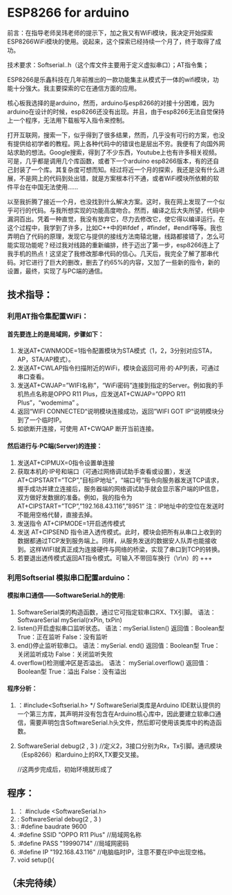 

ESP8266 for arduino 
====== 
前言：在指导老师吴玮老师的提示下，加之我又有WiFi模块，我决定开始探索ESP8266WiFi模块的使用。说起来，这个探索已经持续一个月了，终于取得了成功。
 
技术要求：Softserial..h（这个库文件主要用于定义虚拟串口）；AT指令集；
  
  ESP8266是乐鑫科技在几年前推出的一款功能集主从模式于一体的wifi模块，功能十分强大。我主要探索的它在通信方面的应用。

  核心板我选择的是arduino，然而，arduino与esp8266的对接十分困难，因为arduino在设计的时候，esp8266还没有出现。并且，由于esp8266无法自觉保持上一个程序，无法用下载板写入指令来控制。

  打开互联网，搜索一下，似乎得到了很多结果，然而，几乎没有可行的方案，也没有提供给初学者的教程。网上各种代码中的错误也是层出不穷。我便有了向国外网站求助的想法。Google搜索，得到了不少东西，Youtube上也有许多相关视频。可是，几乎都是调用几个库函数，或者下一个arduino esp8266版本，有的还自己封装了一个库。其复杂度可想而知。经过将近一个月的探索，我还是没有什么进展，不是网上的代码到处出错，就是方案根本行不通，或者WiFi模块所依赖的软件平台在中国无法使用……

  以至我折腾了接近一个月，也没找到什么解决方案。这时，我在网上发现了一个似乎可行的代码。与我所想实现的功能高度吻合。然而，编译之后大失所望，代码中漏洞百出。凭着一种直觉，我没有放弃它，尽力去修改它，使它得以编译运行。在这个过程中，我学到了许多，比如C++中的#ifdef ，#findef，#endif等等。我也弄明白了代码的原理，发现它与提供的接线方法南辕北辙，线路都接错了，怎么可能实现功能呢？经过我对线路的重新编排，终于迈出了第一步，esp8266连上了我手机的热点！这坚定了我修改那串代码的信心。几天后，我完全了解了那串代码。对它进行了巨大的删改，删去了约65%的内容，又加了一些新的指令，新的设置，最终，实现了与PC端的通信。

## 技术指导：
### 利用AT指令集配置WiFi：
#### 首先要连上的是局域网，步骤如下：
1.	发送AT+CWNMODE=1指令配置模块为STA模式（1，2，3分别对应STA，AP，STA/AP模式）。   
2.	发送AT+CWLAP指令扫描附近的WiFi，模块会返回可用·的·AP列表，可通过串口查看。
3.	发送AT+CWJAP=”WIFI名称”，“WiFi密码”连接到指定的Server。例如我的手机热点名称是OPPO R11 Plus，应发送AT+CWJAP=”OPPO R11 Plus”，“wodemima”  。
4.	返回“WIFI CONNECTED“说明模块连接成功，返回”WIFI GOT IP“说明模块分到了一个临时IP。
5.	如欲断开连接，可使用 AT+CWQAP 断开当前连接。

   #### 然后进行与·PC端(Server)的连接：

1.	发送AT+CIPMUX=0指令设置单连接
2.	获取本机的·IP号和端口（可通过网络调试助手查看或设置），发送AT+CIPSTART=”TCP”,”目标IP地址”，“端口号“指令向服务器发送TCP请求，握手成功并建立连接后，服务器端的网络调试助手就会显示客户端的IP信息，双方做好发数据的准备。例如，我的指令为  AT+CIPSTART=”TCP”,”192.168.43.116”,”8951”  注：IP地址中的空位在发送时不能用空格代替，直接去掉。
3.	发送指令 AT+CIPMODE=1开启透传模式
4.	发送 AT+CIPSEND 指令进入透传模式。此时，模块会把所有从串口上收到的数据都通过TCP发到服务端上。同样，从服务发送的数据安人队弄也能接收到。这样WIFI就真正成为连接硬件与网络的桥梁，实现了串口到TCP的转换。
5.	若要退出透传模式返回AT指令模式。可输入不带回车换行（\r\n）的  +++
### 利用Softserial 模拟串口配置arduino：
#### 模拟串口通信——SoftwareSerial.h的使用:
1. SoftwareSerial类的构造函数，通过它可指定软串口RX、TX引脚。
 语法：SoftwareSerial mySerial(rxPin, txPin)
2.   listen()开启虚拟串口监听状态。
语法：mySerial.listen()
返回值：Boolean型  True：正在监听  False：没有监听
3.  end()停止监听软串口。
语法：mySerial. end()
返回值：Boolean型  True：关闭监听成功  False：关闭监听失败
4. overflow()检测缓冲区是否溢出。
语法：
mySerial.overflow() 返回值：Boolean型 True：溢出 False：没有溢出
#### 程序分析：
1. ：#include<Softserial.h>   */ SoftwareSerial类库是Arduino IDE默认提供的一个第三方库，其声明并没有包含在Arduino核心库中，因此要建立软串口通信，需要声明包含SoftwareSerial.h头文件，然后即可使用该类库中的构造函数。
2.  SoftwareSerial debug(2  , 3 ) //定义2，3接口分别为Rx，Tx引脚。通讯模块（Esp8266）和arduino上的RX,TX要交叉接。

     //这两步完成后，初始环境就形成了

## 程序：
1. ： #include <SoftwareSerial.h>
2. : SoftwareSerial debug(2  , 3 )  
3. : #define baudrate 9600 
4. :#define SSID "OPPO R11 Plus"    //局域网名称
5. :#define PASS "19990714" //局域网密码
6. :#define IP "192.168.43.116"  //电脑临时IP，注意不要在IP中出现空格。
7. void setup(){

  ## （未完待续）